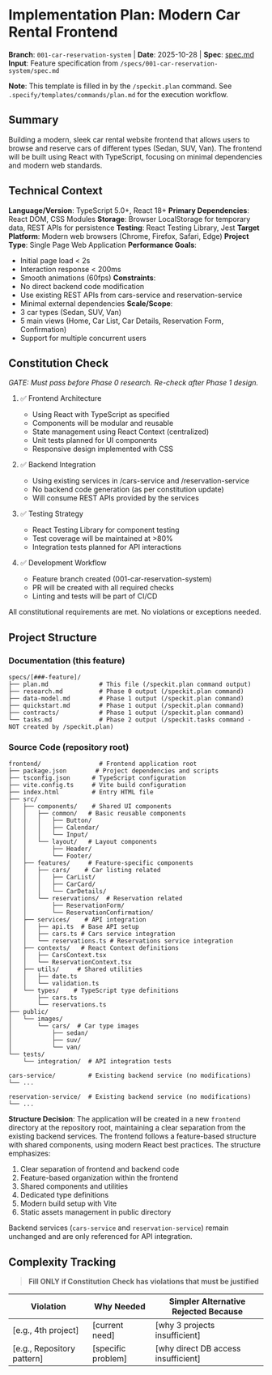 # Implementation Plan: Modern Car Rental Frontend

**Branch**: `001-car-reservation-system` | **Date**: 2025-10-28 | **Spec**: [spec.md](./spec.md)
**Input**: Feature specification from `/specs/001-car-reservation-system/spec.md`

**Note**: This template is filled in by the `/speckit.plan` command. See `.specify/templates/commands/plan.md` for the execution workflow.

## Summary

Building a modern, sleek car rental website frontend that allows users to browse and reserve cars of different types (Sedan, SUV, Van). The frontend will be built using React with TypeScript, focusing on minimal dependencies and modern web standards.

## Technical Context

<!--
  ACTION REQUIRED: Replace the content in this section with the technical details
  for the project. The structure here is presented in advisory capacity to guide
  the iteration process.
-->

**Language/Version**: TypeScript 5.0+, React 18+
**Primary Dependencies**: React DOM, CSS Modules
**Storage**: Browser LocalStorage for temporary data, REST APIs for persistence
**Testing**: React Testing Library, Jest
**Target Platform**: Modern web browsers (Chrome, Firefox, Safari, Edge)
**Project Type**: Single Page Web Application
**Performance Goals**:
- Initial page load < 2s
- Interaction response < 200ms
- Smooth animations (60fps)
**Constraints**:
- No direct backend code modification
- Use existing REST APIs from cars-service and reservation-service
- Minimal external dependencies
**Scale/Scope**:
- 3 car types (Sedan, SUV, Van)
- 5 main views (Home, Car List, Car Details, Reservation Form, Confirmation)
- Support for multiple concurrent users

## Constitution Check

*GATE: Must pass before Phase 0 research. Re-check after Phase 1 design.*

1. ✅ Frontend Architecture
   - Using React with TypeScript as specified
   - Components will be modular and reusable
   - State management using React Context (centralized)
   - Unit tests planned for UI components
   - Responsive design implemented with CSS

2. ✅ Backend Integration
   - Using existing services in /cars-service and /reservation-service
   - No backend code generation (as per constitution update)
   - Will consume REST APIs provided by the services

3. ✅ Testing Strategy
   - React Testing Library for component testing
   - Test coverage will be maintained at >80%
   - Integration tests planned for API interactions

4. ✅ Development Workflow
   - Feature branch created (001-car-reservation-system)
   - PR will be created with all required checks
   - Linting and tests will be part of CI/CD

All constitutional requirements are met. No violations or exceptions needed.

## Project Structure

### Documentation (this feature)

```text
specs/[###-feature]/
├── plan.md              # This file (/speckit.plan command output)
├── research.md          # Phase 0 output (/speckit.plan command)
├── data-model.md        # Phase 1 output (/speckit.plan command)
├── quickstart.md        # Phase 1 output (/speckit.plan command)
├── contracts/           # Phase 1 output (/speckit.plan command)
└── tasks.md             # Phase 2 output (/speckit.tasks command - NOT created by /speckit.plan)
```

### Source Code (repository root)

```text
frontend/                # Frontend application root
├── package.json        # Project dependencies and scripts
├── tsconfig.json      # TypeScript configuration
├── vite.config.ts     # Vite build configuration
├── index.html         # Entry HTML file
├── src/
│   ├── components/    # Shared UI components
│   │   ├── common/   # Basic reusable components
│   │   │   ├── Button/
│   │   │   ├── Calendar/
│   │   │   └── Input/
│   │   └── layout/   # Layout components
│   │       ├── Header/
│   │       └── Footer/
│   ├── features/     # Feature-specific components
│   │   ├── cars/    # Car listing related
│   │   │   ├── CarList/
│   │   │   ├── CarCard/
│   │   │   └── CarDetails/
│   │   └── reservations/  # Reservation related
│   │       ├── ReservationForm/
│   │       └── ReservationConfirmation/
│   ├── services/    # API integration
│   │   ├── api.ts  # Base API setup
│   │   ├── cars.ts # Cars service integration
│   │   └── reservations.ts # Reservations service integration
│   ├── contexts/   # React Context definitions
│   │   ├── CarsContext.tsx
│   │   └── ReservationContext.tsx
│   ├── utils/     # Shared utilities
│   │   ├── date.ts
│   │   └── validation.ts
│   └── types/    # TypeScript type definitions
│       ├── cars.ts
│       └── reservations.ts
├── public/
│   └── images/
│       └── cars/  # Car type images
│           ├── sedan/
│           ├── suv/
│           └── van/
└── tests/
    └── integration/  # API integration tests

cars-service/         # Existing backend service (no modifications)
└── ...

reservation-service/  # Existing backend service (no modifications)
└── ...
```

**Structure Decision**: The application will be created in a new `frontend` directory at the repository root, maintaining a clear separation from the existing backend services. The frontend follows a feature-based structure with shared components, using modern React best practices. The structure emphasizes:

1. Clear separation of frontend and backend code
2. Feature-based organization within the frontend
3. Shared components and utilities
4. Dedicated type definitions
5. Modern build setup with Vite
6. Static assets management in public directory

Backend services (`cars-service` and `reservation-service`) remain unchanged and are only referenced for API integration.

## Complexity Tracking

> **Fill ONLY if Constitution Check has violations that must be justified**

| Violation | Why Needed | Simpler Alternative Rejected Because |
|-----------|------------|-------------------------------------|
| [e.g., 4th project] | [current need] | [why 3 projects insufficient] |
| [e.g., Repository pattern] | [specific problem] | [why direct DB access insufficient] |
